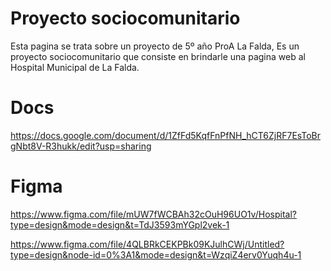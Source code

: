 # Proyecto sociocomunitario
Esta pagina se trata sobre un proyecto de 5º año ProA La Falda, Es un proyecto sociocomunitario que consiste en brindarle una pagina web al Hospital Municipal de La Falda.

# Docs
https://docs.google.com/document/d/1ZfFd5KqfFnPfNH_hCT6ZjRF7EsToBrgNbt8V-R3hukk/edit?usp=sharing

# Figma
https://www.figma.com/file/mUW7fWCBAh32cOuH96UO1v/Hospital?type=design&mode=design&t=TdJ3593mYGpl2vek-1

https://www.figma.com/file/4QLBRkCEKPBk09KJulhCWj/Untitled?type=design&node-id=0%3A1&mode=design&t=WzqiZ4erv0Yuqh4u-1
